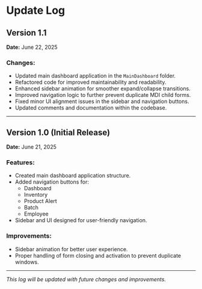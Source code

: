# Update Log

## Version 1.1
**Date:** June 22, 2025

### Changes:
- Updated main dashboard application in the `MainDashboard` folder.
- Refactored code for improved maintainability and readability.
- Enhanced sidebar animation for smoother expand/collapse transitions.
- Improved navigation logic to further prevent duplicate MDI child forms.
- Fixed minor UI alignment issues in the sidebar and navigation buttons.
- Updated comments and documentation within the codebase.

---

## Version 1.0 (Initial Release)
**Date:** June 21, 2025

### Features:
- Created main dashboard application structure.
- Added navigation buttons for:
  - Dashboard
  - Inventory
  - Product Alert
  - Batch
  - Employee
- Sidebar and UI designed for user-friendly navigation.

### Improvements:
- Sidebar animation for better user experience.
- Proper handling of form closing and activation to prevent duplicate windows.

---

*This log will be updated with future changes and improvements.*